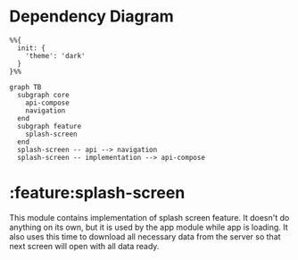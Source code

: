 # Dependency Diagram

```mermaid
%%{
  init: {
    'theme': 'dark'
  }
}%%

graph TB
  subgraph core
    api-compose
    navigation
  end
  subgraph feature
    splash-screen
  end
  splash-screen -- api --> navigation
  splash-screen -- implementation --> api-compose
```
# :feature:splash-screen

This module contains implementation of splash screen feature. It doesn't do anything on its own, but it is used by the app module while app
is loading.
It also uses this time to download all necessary data from the server so that next screen will open with all data ready.